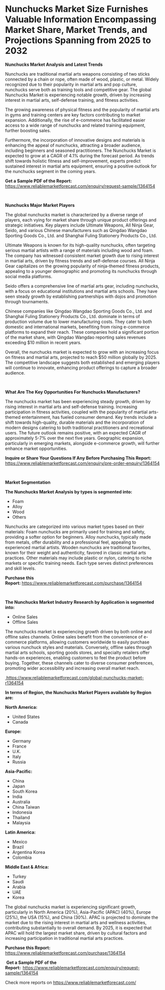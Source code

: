 <p><h1>Nunchucks Market Size Furnishes Valuable Information Encompassing Market Share, Market Trends, and Projections Spanning from 2025 to 2032</h1></p><p><strong>Nunchucks Market Analysis and Latest Trends</strong></p>
<p><p>Nunchucks are traditional martial arts weapons consisting of two sticks connected by a chain or rope, often made of wood, plastic, or metal. Widely recognized due to their popularity in martial arts and pop culture, nunchucks serve both as training tools and competitive gear. The global Nunchucks Market is experiencing notable growth, driven by increasing interest in martial arts, self-defense training, and fitness activities. </p><p>The growing awareness of physical fitness and the popularity of martial arts in gyms and training centers are key factors contributing to market expansion. Additionally, the rise of e-commerce has facilitated easier access to a wide range of nunchucks and related training equipment, further boosting sales. </p><p>Furthermore, the incorporation of innovative designs and materials is enhancing the appeal of nunchucks, attracting a broader audience, including beginners and seasoned practitioners. The Nunchucks Market is expected to grow at a CAGR of 4.1% during the forecast period. As trends shift towards holistic fitness and self-improvement, experts predict sustained interest in martial arts equipment, ensuring a positive outlook for the nunchucks segment in the coming years.</p></p>
<p><strong>Get a Sample PDF of the Report:&nbsp;</strong> <a href="https://www.reliablemarketforecast.com/enquiry/request-sample/1364154?utm_campaign=2320&utm_medium=2&utm_source=Github&utm_content=ia&utm_term=04042025&utm_id=nunchucks">https://www.reliablemarketforecast.com/enquiry/request-sample/1364154</a></p>
<p>&nbsp;</p>
<p><strong>Nunchucks Major Market Players</strong></p>
<p><p>The global nunchucks market is characterized by a diverse range of players, each vying for market share through unique product offerings and strategic initiatives. Key players include Ultimate Weapons, All Ninja Gear, Seido, and various Chinese manufacturers such as Qingdao Wangdao Sporting Goods Co., Ltd. and Shanghai Fuling Stationery Products Co., Ltd.</p><p>Ultimate Weapons is known for its high-quality nunchucks, often targeting serious martial artists with a range of materials including wood and foam. The company has witnessed consistent market growth due to rising interest in martial arts, driven by fitness trends and self-defense courses. All Ninja Gear capitalizes on the growing popularity of ninja-themed fitness products, appealing to a younger demographic and promoting its nunchucks through social media platforms. </p><p>Seido offers a comprehensive line of martial arts gear, including nunchucks, with a focus on educational institutions and martial arts schools. They have seen steady growth by establishing partnerships with dojos and promotion through tournaments.</p><p>Chinese companies like Qingdao Wangdao Sporting Goods Co., Ltd. and Shanghai Fuling Stationery Products Co., Ltd. dominate in terms of production volume due to lower manufacturing costs. They cater to both domestic and international markets, benefiting from rising e-commerce platforms to expand their reach. These companies hold a significant portion of the market share, with Qingdao Wangdao reporting sales revenues exceeding $10 million in recent years.</p><p>Overall, the nunchucks market is expected to grow with an increasing focus on fitness and martial arts, projected to reach $50 million globally by 2025. The competitive landscape suggests both established and emerging players will continue to innovate, enhancing product offerings to capture a broader audience.</p></p>
<p>&nbsp;</p>
<p><strong>What Are The Key Opportunities For Nunchucks Manufacturers?</strong></p>
<p><p>The nunchucks market has been experiencing steady growth, driven by rising interest in martial arts and self-defense training. Increasing participation in fitness activities, coupled with the popularity of martial arts-themed entertainment, has fueled consumer demand. Key trends include a shift towards high-quality, durable materials and the incorporation of modern designs catering to both traditional practitioners and recreational users. The future outlook remains positive, with an expected CAGR of approximately 5-7% over the next five years. Geographic expansion, particularly in emerging markets, alongside e-commerce growth, will further enhance market opportunities.</p></p>
<p><strong>Inquire or Share Your Questions If Any Before Purchasing This Report:</strong> <a href="https://www.reliablemarketforecast.com/enquiry/pre-order-enquiry/1364154?utm_campaign=2320&utm_medium=2&utm_source=Github&utm_content=ia&utm_term=04042025&utm_id=nunchucks">https://www.reliablemarketforecast.com/enquiry/pre-order-enquiry/1364154</a></p>
<p>&nbsp;</p>
<p><strong>Market Segmentation</strong></p>
<p><strong>The Nunchucks Market Analysis by types is segmented into:</strong></p>
<p><ul><li>Foam</li><li>Alloy</li><li>Wood</li><li>Others</li></ul></p>
<p><p>Nunchucks are categorized into various market types based on their materials: Foam nunchucks are primarily used for training and safety, providing a softer option for beginners. Alloy nunchucks, typically made from metals, offer durability and a professional feel, appealing to experienced martial artists. Wooden nunchucks are traditional favorites, known for their weight and authenticity, favored in classic martial arts practices. Other materials may include plastic or nylon, catering to niche markets or specific training needs. Each type serves distinct preferences and skill levels.</p></p>
<p><strong>Purchase this Report:&nbsp;</strong><a href="https://www.reliablemarketforecast.com/purchase/1364154?utm_campaign=2320&utm_medium=2&utm_source=Github&utm_content=ia&utm_term=04042025&utm_id=nunchucks">https://www.reliablemarketforecast.com/purchase/1364154</a></p>
<p>&nbsp;</p>
<p><strong>The Nunchucks Market Industry Research by Application is segmented into:</strong></p>
<p><ul><li>Online Sales</li><li>Offline Sales</li></ul></p>
<p><p>The nunchucks market is experiencing growth driven by both online and offline sales channels. Online sales benefit from the convenience of e-commerce platforms, allowing customers worldwide to easily purchase various nunchuck styles and materials. Conversely, offline sales through martial arts schools, sporting goods stores, and specialty retailers offer hands-on experiences, enabling customers to feel the product before buying. Together, these channels cater to diverse consumer preferences, promoting wider accessibility and increasing overall market reach.</p></p>
<p><a href="https://www.reliablemarketforecast.com/global-nunchucks-market-r1364154?utm_campaign=2320&utm_medium=2&utm_source=Github&utm_content=ia&utm_term=04042025&utm_id=nunchucks">&nbsp;https://www.reliablemarketforecast.com/global-nunchucks-market-r1364154</a></p>
<p><strong>In terms of Region, the Nunchucks Market Players available by Region are:</strong></p>
<p>
    <p> <strong> North America: </strong>
        <ul>
            <li>United States</li>
            <li>Canada</li>
        </ul>
        </p> 
    <p> <strong> Europe: </strong>
        <ul>
            <li>Germany</li>
            <li>France</li>
            <li>U.K.</li>
            <li>Italy</li>
            <li>Russia</li>
        </ul>
        </p> 
    <p> <strong> Asia-Pacific: </strong>
        <ul>
            <li>China</li>
            <li>Japan</li>
            <li>South Korea</li>
            <li>India</li>
            <li>Australia</li>
            <li>China Taiwan</li>
            <li>Indonesia</li>
            <li>Thailand</li>
            <li>Malaysia</li>
        </ul>
        </p> 
    <p> <strong> Latin America: </strong>
        <ul>
            <li>Mexico</li>
            <li>Brazil</li>
            <li>Argentina Korea</li>
            <li>Colombia</li>
        </ul>
        </p> 
    <p> <strong> Middle East & Africa: </strong>
        <ul>
            <li>Turkey</li>
            <li>Saudi</li>
            <li>Arabia</li>
            <li>UAE</li>
            <li>Korea</li>
        </ul>
    </p>
    </p>
<p><p>The global nunchucks market is experiencing significant growth, particularly in North America (20%), Asia-Pacific (APAC) (40%), Europe (25%), the USA (15%), and China (30%). APAC is projected to dominate the market due to the rising interest in martial arts and wellness activities, contributing substantially to overall demand. By 2025, it is expected that APAC will hold the largest market share, driven by cultural factors and increasing participation in traditional martial arts practices.</p></p>
<p><strong>Purchase this Report: </strong><a href="https://www.reliablemarketforecast.com/purchase/1364154?utm_campaign=2320&utm_medium=2&utm_source=Github&utm_content=ia&utm_term=04042025&utm_id=nunchucks">https://www.reliablemarketforecast.com/purchase/1364154</a></p>
<p>&nbsp;<strong>Get a Sample PDF of the Report:&nbsp;&nbsp;</strong><a href="https://www.reliablemarketforecast.com/enquiry/request-sample/1364154?utm_campaign=2320&utm_medium=2&utm_source=Github&utm_content=ia&utm_term=04042025&utm_id=nunchucks">https://www.reliablemarketforecast.com/enquiry/request-sample/1364154</a></p>
<p><strong></strong></p>
<p>Check more reports on <a href="https://www.reliablemarketforecast.com/?utm_campaign=2320&utm_medium=2&utm_source=Github&utm_content=ia&utm_term=04042025&utm_id=nunchucks">https://www.reliablemarketforecast.com/</a></p>